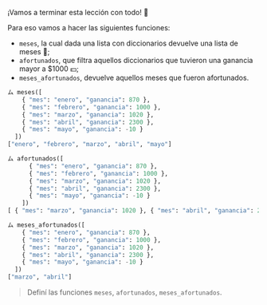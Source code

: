 ¡Vamos a terminar esta lección con todo! :muscle:

Para eso vamos a hacer las siguientes funciones:

* `meses`, la cual dada una lista con diccionarios devuelve una lista de meses :calendar:;
* `afortunados`, que filtra aquellos diccionarios que tuvieron una ganancia mayor a $1000 :dollar:;
* `meses_afortunados`, devuelve aquellos meses que fueron afortunados.

```python
ム meses([
    { "mes": "enero", "ganancia": 870 }, 
    { "mes": "febrero", "ganancia": 1000 }, 
    { "mes": "marzo", "ganancia": 1020 }, 
    { "mes": "abril", "ganancia": 2300 }, 
    { "mes": "mayo", "ganancia": -10 }
  ])
["enero", "febrero", "marzo", "abril", "mayo"]

ム afortunados([
      { "mes": "enero", "ganancia": 870 }, 
      { "mes": "febrero", "ganancia": 1000 }, 
      { "mes": "marzo", "ganancia": 1020 }, 
      { "mes": "abril", "ganancia": 2300 }, 
      { "mes": "mayo", "ganancia": -10 }
    ])
[ { "mes": "marzo", "ganancia": 1020 }, { "mes": "abril", "ganancia": 2300 }]

ム meses_afortunados([
    { "mes": "enero", "ganancia": 870 }, 
    { "mes": "febrero", "ganancia": 1000 }, 
    { "mes": "marzo", "ganancia": 1020 }, 
    { "mes": "abril", "ganancia": 2300 }, 
    { "mes": "mayo", "ganancia": -10 }
  ])
["marzo", "abril"]
```
> Definí las funciones `meses`, `afortunados`, `meses_afortunados`.
